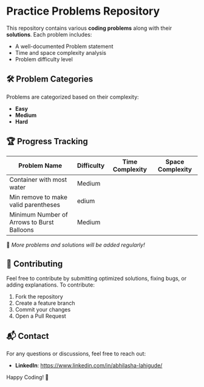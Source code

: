 # Practice Problems Repository

This repository contains various **coding problems** along with their **solutions**. Each problem includes:

- A well-documented Problem statement
- Time and space complexity analysis
- Problem difficulty level

## 🛠️ Problem Categories

Problems are categorized based on their complexity:
- **Easy**
- **Medium**
- **Hard**


## 🏆 Progress Tracking

| Problem Name                                   | Difficulty | Time Complexity | Space Complexity |
|------------------------------------------------|------------|--|------------|
| Container with most water                      | Medium     |  |  |
| Min remove to make valid parentheses           | edium      |  |  |
| Minimum Number of Arrows to Burst Balloons | Medium     |  |  |

📌 *More problems and solutions will be added regularly!*

## 🚀 Contributing

Feel free to contribute by submitting optimized solutions, fixing bugs, or adding explanations. To contribute:

1. Fork the repository
2. Create a feature branch
3. Commit your changes
4. Open a Pull Request

## 📬 Contact
For any questions or discussions, feel free to reach out:
- **LinkedIn**: https://www.linkedin.com/in/abhilasha-lahigude/

Happy Coding! 🚀

